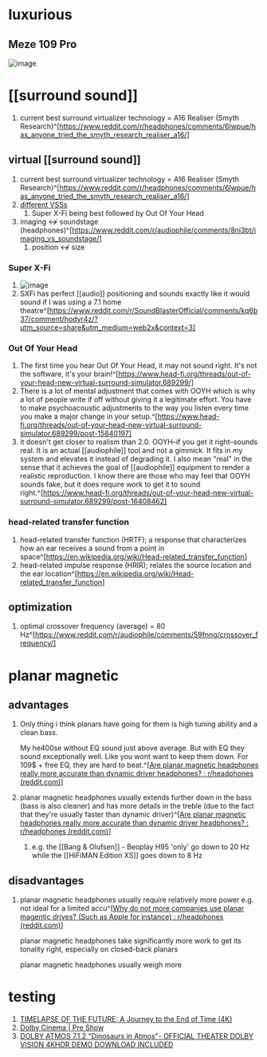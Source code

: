 # luxurious
## Meze 109 Pro
![image](https://cdn.shopify.com/s/files/1/1238/0038/files/109Pro-header_8957b8ea-d75a-4dc2-abcb-a0cb41a17697.jpg?v=1663149794)

# [[surround sound]]
1. current best surround virtualizer technology = A16 Realiser (Smyth Research)^[https://www.reddit.com/r/headphones/comments/6lwpue/has_anyone_tried_the_smyth_research_realiser_a16/]

## virtual [[surround sound]]
1. current best surround virtualizer technology = A16 Realiser (Smyth Research)^[https://www.reddit.com/r/headphones/comments/6lwpue/has_anyone_tried_the_smyth_research_realiser_a16/]
2. [different VSSs](https://www.reddit.com/r/headphones/comments/aa0mtw/comment/eco4njx/?utm_source=share&utm_medium=web2x&context=3)
	1. Super X-Fi being best followed by Out Of Your Head
2. imaging ↮ soundstage (headphones)^[https://www.reddit.com/r/audiophile/comments/8ni3bt/imaging_vs_soundstage/]
	1. position ↮ size

### Super X-Fi
1. ![image](https://preview.redd.it/0z4bzxwxmrc81.png?width=1080&format=png&auto=webp&v=enabled&s=956d409c3cb41d8b5f6ceec16a73bd5ad3e079e6)
2. SXFi has perfect [[audio]] positioning and sounds exactly like it would sound if I was using a 7.1 home theatre^[https://www.reddit.com/r/SoundBlasterOfficial/comments/kq6b37/comment/hodyr4z/?utm_source=share&utm_medium=web2x&context=3]

### Out Of Your Head
1. The first time you hear Out Of Your Head, it may not sound right. It's not the software, it's your brain!^[https://www.head-fi.org/threads/out-of-your-head-new-virtual-surround-simulator.689299/]
2. There is a lot of mental adjustment that comes with OOYH which is why a lot of people write if off without giving it a legitimate effort. You have to make psychoacoustic adjustments to the way you listen every time you make a major change in your setup.^[https://www.head-fi.org/threads/out-of-your-head-new-virtual-surround-simulator.689299/post-15840197]
3. it doesn't get closer to realism than 2.0. OOYH–if you get it right–sounds real. It is an actual [[audiophile]] tool and not a gimmick. It fits in my system and elevates it instead of degrading it. I also mean "real" in the sense that it achieves the goal of [[audiophile]] equipment to render a realistic reproduction. I know there are those who may feel that OOYH sounds fake, but it does require work to get it to sound right.^[https://www.head-fi.org/threads/out-of-your-head-new-virtual-surround-simulator.689299/post-16408462]

### head-related transfer function
1. head-related transfer function (HRTF); a response that characterizes how an ear receives a sound from a point in space^[https://en.wikipedia.org/wiki/Head-related_transfer_function]
2. head-related impulse response (HRIR); relates the source location and the ear location^[https://en.wikipedia.org/wiki/Head-related_transfer_function]

## optimization
1. optimal crossover frequency (average) = 80 Hz^[https://www.reddit.com/r/audiophile/comments/59fnng/crossover_frequency/]

# planar magnetic
## advantages
1. Only thing i think planars have going for them is high tuning ability and a clean bass.
   
   My he400se without EQ sound just above average. But with EQ they sound exceptionally well. Like you wont want to keep them down. For 109$ + free EQ, they are hard to beat.^[[Are planar magnetic headphones really more accurate than dynamic driver headphones? : r/headphones (reddit.com)](https://www.reddit.com/r/headphones/comments/13pvroc/are_planar_magnetic_headphones_really_more/)]
2. planar magnetic headphones usually extends further down in the bass (bass is also cleaner) and has more details in the treble (due to the fact that they're usually faster than dynamic driver)^[[Are planar magnetic headphones really more accurate than dynamic driver headphones? : r/headphones (reddit.com)](https://www.reddit.com/r/headphones/comments/13pvroc/are_planar_magnetic_headphones_really_more/)]
	1. e.g. the [[Bang & Olufsen]] - Beoplay H95 'only' go down to 20 Hz while the [[HiFiMAN Edition XS]] goes down to 8 Hz

## disadvantages
1. planar magnetic headphones usually require relatively more power e.g. not ideal for a limited accu^[[Why do not more companies use planar magentic drives? (Such as Apple for instance) : r/headphones (reddit.com)](https://www.reddit.com/r/headphones/comments/18dr4ny/why_do_not_more_companies_use_planar_magentic/)]
   
   planar magnetic headphones take significantly more work to get its tonality right, especially on closed-back planars
   
   planar magnetic headphones usually weigh more

# testing
1. [TIMELAPSE OF THE FUTURE: A Journey to the End of Time (4K)](https://www.youtube.com/watch?v=uD4izuDMUQA)
2. [Dolby Cinema | Pre Show](https://www.youtube.com/watch?v=o5M5T5gHkhg)
3. [DOLBY ATMOS 7.1.2 "Dinosaurs in Atmos"- OFFICIAL THEATER DOLBY VISION 4KHDR DEMO DOWNLOAD INCLUDED](https://www.youtube.com/watch?v=0EKBYVUj4w0)